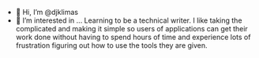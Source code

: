 - 👋 Hi, I’m @djklimas
- 👀 I’m interested in ...
Learning to be a technical writer. I like taking the complicated and making it simple so users of applications can get their work done without having
to spend hours of time and experience lots of frustration figuring out how to use the tools they are given.

<!---
djklimas/djklimas is a ✨ special ✨ repository because its `README.md` (this file) appears on your GitHub profile.
You can click the Preview link to take a look at your changes.
--->
